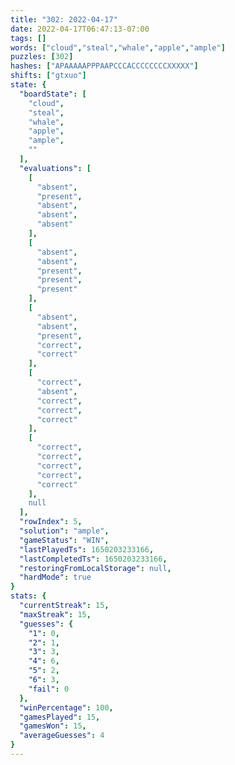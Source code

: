 ```yaml
---
title: "302: 2022-04-17"
date: 2022-04-17T06:47:13-07:00
tags: []
words: ["cloud","steal","whale","apple","ample"]
puzzles: [302]
hashes: ["APAAAAAPPPAAPCCCACCCCCCCCXXXXX"]
shifts: ["gtxuo"]
state: {
  "boardState": [
    "cloud",
    "steal",
    "whale",
    "apple",
    "ample",
    ""
  ],
  "evaluations": [
    [
      "absent",
      "present",
      "absent",
      "absent",
      "absent"
    ],
    [
      "absent",
      "absent",
      "present",
      "present",
      "present"
    ],
    [
      "absent",
      "absent",
      "present",
      "correct",
      "correct"
    ],
    [
      "correct",
      "absent",
      "correct",
      "correct",
      "correct"
    ],
    [
      "correct",
      "correct",
      "correct",
      "correct",
      "correct"
    ],
    null
  ],
  "rowIndex": 5,
  "solution": "ample",
  "gameStatus": "WIN",
  "lastPlayedTs": 1650203233166,
  "lastCompletedTs": 1650203233166,
  "restoringFromLocalStorage": null,
  "hardMode": true
}
stats: {
  "currentStreak": 15,
  "maxStreak": 15,
  "guesses": {
    "1": 0,
    "2": 1,
    "3": 3,
    "4": 6,
    "5": 2,
    "6": 3,
    "fail": 0
  },
  "winPercentage": 100,
  "gamesPlayed": 15,
  "gamesWon": 15,
  "averageGuesses": 4
}
---
```


<!-- more -->
